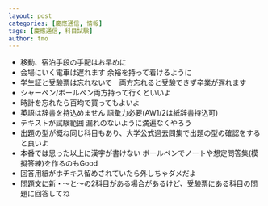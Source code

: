 ```yaml
---
layout: post
categories: [慶應通信, 情報]
tags: [慶應通信, 科目試験]
author: tmo
---
```

* 移動、宿泊手段の手配はお早めに
* 会場にいく電車は遅れます 余裕を持って着けるように
* 学生証と受験票は忘れないで　両方忘れると受験できず卒業が遅れます
* シャーペン/ボールペン両方持って行くといいよ
* 時計を忘れたら百均で買ってもよいよ
* 英語は辞書を持込めません 語彙力必要(AW1/2は紙辞書持込可)
* テキストが試験範囲 漏れのないように満遍なくやろう
* 出題の型が概ね同じ科目もあり、大学公式過去問集で出題の型の確認をすると良いよ
* 本番では思った以上に漢字が書けない ボールペンでノートや想定問答集(模擬答練)を作るのもGood
* 回答用紙がホチキス留めされていたら外しちゃダメだよ
* 問題文に新・〜と〜の2科目がある場合があるけど、受験票にある科目の問題に回答してね